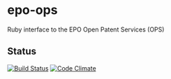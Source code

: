 # epo-ops
Ruby interface to the EPO Open Patent Services (OPS)

## Status

[![Build Status](https://travis-ci.org/FHG-IMW/epo-ops.svg?branch=master)](https://travis-ci.org/FHG-IMW/epo-ops)
[![Code Climate](https://codeclimate.com/github/FHG-IMW/epo-ops/badges/gpa.svg)](https://codeclimate.com/github/FHG-IMW/epo-ops)
